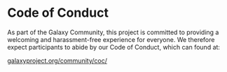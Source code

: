 # Code of Conduct

As part of the Galaxy Community, this project is committed to providing a welcoming and harassment-free experience for everyone. We therefore expect participants to abide by our Code of Conduct, which can found at:

[galaxyproject.org/community/coc/](https://galaxyproject.org/community/coc/)
